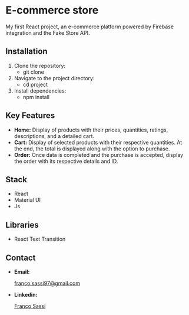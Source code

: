 # E-commerce store

My first React project, an e-commerce platform powered by Firebase integration and the Fake Store API.

## Installation
1. Clone the repository:
   - git clone
2. Navigate to the project directory:
   - cd project
3. Install dependencies:
   - npm install

 
## Key Features
- **Home:**
  Display of products with their prices, quantities, ratings, descriptions, and a detailed cart.
- **Cart:**
  Display of selected products with their respective quantities. At the end, the total is displayed along with the option to purchase.
- **Order:**
  Once data is completed and the purchase is accepted, display the order with its respective details and ID.


## Stack
- React
- Material UI
- Js

## Libraries
- React Text Transition
 
  
## Contact
- **Email:**

  franco.sassi97@gmail.com

- **Linkedin:**

  <a href="https://www.linkedin.com/in/sassifranco/">Franco Sassi </a>
